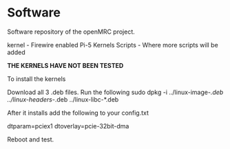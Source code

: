 # Software
Software repository of the openMRC project.

kernel - Firewire enabled Pi-5 Kernels
Scripts - Where more scripts will be added

**THE KERNELS HAVE NOT BEEN TESTED**

To install the kernels

Download all 3 .deb files. Run the following
sudo dpkg -i ../linux-image-*.deb ../linux-headers-*.deb ../linux-libc-*.deb

After it installs add the following to your config.txt

dtparam=pciex1
dtoverlay=pcie-32bit-dma

Reboot and test.